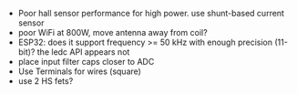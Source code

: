 * Poor hall sensor performance for high power. use shunt-based current sensor
* poor WiFi at 800W, move antenna away from coil?
* ESP32: does it support frequency >= 50 kHz with enough precision (11-bit)? the ledc API appears not
* place input filter caps closer to ADC
* Use Terminals for wires (square)
* use 2 HS fets?